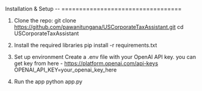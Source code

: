 Installation & Setup
-- ==================================
1. Clone the repo:
   git clone https://github.com/pawanitungana/USCorporateTaxAssistant.git
   cd USCorporateTaxAssistant

2. Install the required libraries
   pip install -r requirements.txt

3. Set up environment
   Create a .env file with your OpenAI API key. you can get key from here - https://platform.openai.com/api-keys
   OPENAI_API_KEY=your_openai_key_here

4. Run the app
    python app.py
